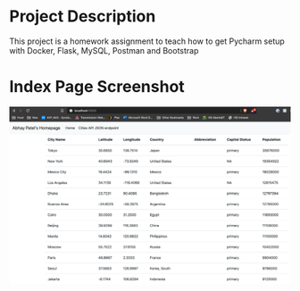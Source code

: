 # Project Description
This project is a homework assignment to teach how to get Pycharm setup with Docker, Flask, MySQL, Postman and Bootstrap

# Index Page Screenshot
![index page output](screenshots/index.png)